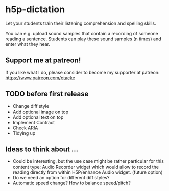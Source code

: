 # h5p-dictation
Let your students train their listening comprehension and spelling skills.

You can e.g. upload sound samples that contain a recording of someone reading a sentence. Students can play these sound samples (n times) and enter what they hear.

## Support me at patreon!
If you like what I do, please consider to become my supporter at patreon: https://www.patreon.com/otacke

## TODO before first release
- Change diff style
- Add optional image on top
- Add optional text on top
- Implement Contract
- Check ARIA
- Tidying up

## Ideas to think about ...
- Could be interesting, but the use case might be rather particular for this content type: Audio Recorder widget which would allow to record the reading directly from within H5P/enhance Audio widget. (future option)
- Do we need an option for different diff styles?
- Automatic speed change? How to balance speed/pitch? 
